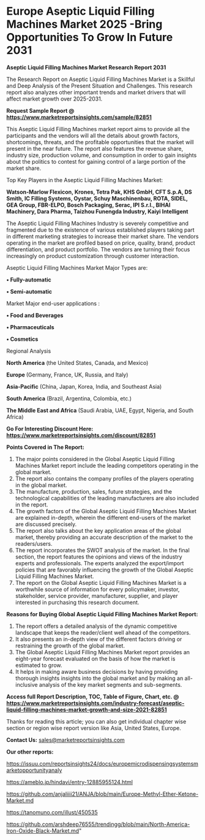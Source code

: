 # Europe Aseptic Liquid Filling Machines Market 2025 -Bring Opportunities To Grow In Future 2031

<strong>Aseptic Liquid Filling Machines Market Research Report 2031</strong>

The Research Report on Aseptic Liquid Filling Machines Market is a Skillful and Deep Analysis of the Present Situation and Challenges. This research report also analyzes other important trends and market drivers that will affect market growth over 2025-2031.

<strong>Request Sample Report @ <a href=https://www.marketreportsinsights.com/sample/82851>https://www.marketreportsinsights.com/sample/82851</a></strong>

This Aseptic Liquid Filling Machines market report aims to provide all the participants and the vendors will all the details about growth factors, shortcomings, threats, and the profitable opportunities that the market will present in the near future. The report also features the revenue share, industry size, production volume, and consumption in order to gain insights about the politics to contest for gaining control of a large portion of the market share.

Top Key Players in the Aseptic Liquid Filling Machines Market:

<strong>Watson-Marlow Flexicon, Krones, Tetra Pak, KHS GmbH, CFT S.p.A, DS Smith, IC Filling Systems, Oystar, Schuy Maschinenbau, ROTA, SIDEL, GEA Group, FBR-ELPO, Bosch Packaging, Serac, IPI S.r.l., BIHAI Machinery, Dara Pharma, Taizhou Funengda Industry, Kaiyi Intelligent</strong>

The Aseptic Liquid Filling Machines Industry is severely competitive and fragmented due to the existence of various established players taking part in different marketing strategies to increase their market share. The vendors operating in the market are profiled based on price, quality, brand, product differentiation, and product portfolio. The vendors are turning their focus increasingly on product customization through customer interaction.

Aseptic Liquid Filling Machines Market Major Types are:

<strong>• Fully-automatic

• Semi-automatic</strong>

Market Major end-user applications :

<strong>• Food and Beverages

• Pharmaceuticals

• Cosmetics</strong>

Regional Analysis

</u><strong><b>North America</b></strong> (the United States, Canada, and Mexico)

<strong><b>Europe </b></strong>(Germany, France, UK, Russia, and Italy)

<strong><b>Asia-Pacific</b></strong> (China, Japan, Korea, India, and Southeast Asia)

<strong><b>South America</b></strong> (Brazil, Argentina, Colombia, etc.)

<strong><b>The Middle East and Africa</b></strong> (Saudi Arabia, UAE, Egypt, Nigeria, and South Africa)

<strong>Go For Interesting Discount Here: <a href=https://www.marketreportsinsights.com/discount/82851>https://www.marketreportsinsights.com/discount/82851</a></strong>

<strong>Points Covered in The Report:</strong>
<ol>
  <li>The major points considered in the Global Aseptic Liquid Filling Machines Market report include the leading competitors operating in the global market.</li>
  <li>The report also contains the company profiles of the players operating in the global market.</li>
  <li>The manufacture, production, sales, future strategies, and the technological capabilities of the leading manufacturers are also included in the report.</li>
  <li>The growth factors of the Global Aseptic Liquid Filling Machines Market are explained in-depth, wherein the different end-users of the market are discussed precisely.</li>
  <li>The report also talks about the key application areas of the global market, thereby providing an accurate description of the market to the readers/users.</li>
  <li>The report incorporates the SWOT analysis of the market. In the final section, the report features the opinions and views of the industry experts and professionals. The experts analyzed the export/import policies that are favorably influencing the growth of the Global Aseptic Liquid Filling Machines Market.</li>
  <li>The report on the Global Aseptic Liquid Filling Machines Market is a worthwhile source of information for every policymaker, investor, stakeholder, service provider, manufacturer, supplier, and player interested in purchasing this research document.</li>
</ol>
<strong>Reasons for Buying Global Aseptic Liquid Filling Machines Market Report:</strong>

<ol>
  <li>The report offers a detailed analysis of the dynamic competitive landscape that keeps the reader/client well ahead of the competitors.</li>
  <li>It also presents an in-depth view of the different factors driving or restraining the growth of the global market.</li>
  <li>The Global Aseptic Liquid Filling Machines Market report provides an eight-year forecast evaluated on the basis of how the market is estimated to grow.</li>
  <li>It helps in making aware business decisions by having providing thorough insights insights into the global market and by making an all-inclusive analysis of the key market segments and sub-segments.</li>
</ol>
<strong>Access full Report Description, TOC, Table of Figure, Chart, etc. @ <a href=https://www.marketreportsinsights.com/industry-forecast/aseptic-liquid-filling-machines-market-growth-and-size-2021-82851>https://www.marketreportsinsights.com/industry-forecast/aseptic-liquid-filling-machines-market-growth-and-size-2021-82851</a></strong>


Thanks for reading this article; you can also get individual chapter wise section or region wise report version like Asia, United States, Europe.

<strong>Contact Us:</strong>
sales@marketreportsinsights.com

<strong>Our other reports:</strong>

<a href=https://issuu.com/reportsinsights24/docs/europemicrodispensingsystemsmarketopportunityanaly>https://issuu.com/reportsinsights24/docs/europemicrodispensingsystemsmarketopportunityanaly</a>

<a href=https://ameblo.jp/hindavi/entry-12885955124.html>https://ameblo.jp/hindavi/entry-12885955124.html</a>

<a href=https://github.com/anjaliiii21/ANJA/blob/main/Europe-Methyl-Ether-Ketone-Market.md>https://github.com/anjaliiii21/ANJA/blob/main/Europe-Methyl-Ether-Ketone-Market.md</a>

<a href=https://tanomuno.com/illust/450535>https://tanomuno.com/illust/450535</a>

<a href=https://github.com/arshdeep76555/trendingg/blob/main/North-America-Iron-Oxide-Black-Market.md>https://github.com/arshdeep76555/trendingg/blob/main/North-America-Iron-Oxide-Black-Market.md</a>"
